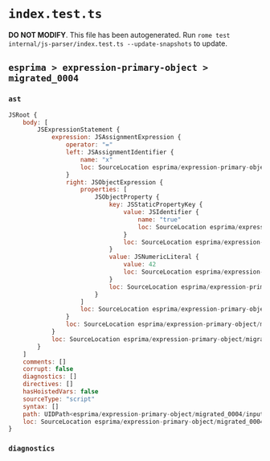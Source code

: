 # `index.test.ts`

**DO NOT MODIFY**. This file has been autogenerated. Run `rome test internal/js-parser/index.test.ts --update-snapshots` to update.

## `esprima > expression-primary-object > migrated_0004`

### `ast`

```javascript
JSRoot {
	body: [
		JSExpressionStatement {
			expression: JSAssignmentExpression {
				operator: "="
				left: JSAssignmentIdentifier {
					name: "x"
					loc: SourceLocation esprima/expression-primary-object/migrated_0004/input.js 1:0-1:1 (x)
				}
				right: JSObjectExpression {
					properties: [
						JSObjectProperty {
							key: JSStaticPropertyKey {
								value: JSIdentifier {
									name: "true"
									loc: SourceLocation esprima/expression-primary-object/migrated_0004/input.js 1:6-1:10 (true)
								}
								loc: SourceLocation esprima/expression-primary-object/migrated_0004/input.js 1:6-1:10
							}
							value: JSNumericLiteral {
								value: 42
								loc: SourceLocation esprima/expression-primary-object/migrated_0004/input.js 1:12-1:14
							}
							loc: SourceLocation esprima/expression-primary-object/migrated_0004/input.js 1:6-1:14
						}
					]
					loc: SourceLocation esprima/expression-primary-object/migrated_0004/input.js 1:4-1:16
				}
				loc: SourceLocation esprima/expression-primary-object/migrated_0004/input.js 1:0-1:16
			}
			loc: SourceLocation esprima/expression-primary-object/migrated_0004/input.js 1:0-1:16
		}
	]
	comments: []
	corrupt: false
	diagnostics: []
	directives: []
	hasHoistedVars: false
	sourceType: "script"
	syntax: []
	path: UIDPath<esprima/expression-primary-object/migrated_0004/input.js>
	loc: SourceLocation esprima/expression-primary-object/migrated_0004/input.js 1:0-1:16
}
```

### `diagnostics`

```

```
